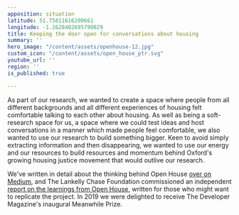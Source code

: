 ```yaml
---
apposition: situation
latitude: 51.75811616200661
longitude: -1.2628402695790029
title: Keeping the door open for conversations about housing
summary: ''
hero_image: "/content/assets/openhouse-12.jpg"
custom_icon: "/content/assets/open_house_ptr.svg"
youtube_url: ''
region: ''
is_published: true

---
```

As part of our research, we wanted to create a space where people from all different backgrounds and all different experiences of housing felt comfortable talking to each other about housing. As well as being a soft-research space for us, a space where we could test ideas and host conversations in a manner which made people feel comfortable, we also wanted to use our research to build something bigger. Keen to avoid simply extracting information and then disappearing, we wanted to use our energy and our resources to build resources and momentum behind Oxford's growing housing justice movement that would outlive our research.

We've written in detail about the thinking behind Open House [over on Medium](https://medium.com/@lucywarin/why-we-built-a-shop-that-doesnt-sell-anything-9e52ad1b5a5f), and The Lankelly Chase Foundation commissioned an independent [report on the learnings from Open House](https://transitionbydesign.org/articles/nobody-needs-to-feel-like-a-spare-part/), written for those who might want to replicate the project. In 2019 we were delighted to receive The Developer Magazine's inaugural Meanwhile Prize.